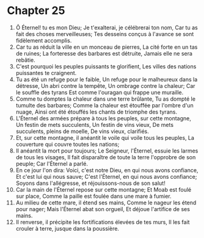 # Chapter 25

1. Ô Éternel! tu es mon Dieu; Je t'exalterai, je célébrerai ton nom, Car tu as fait des choses merveilleuses; Tes desseins conçus à l'avance se sont fidèlement accomplis.
2. Car tu as réduit la ville en un monceau de pierres, La cité forte en un tas de ruines; La forteresse des barbares est détruite, Jamais elle ne sera rebâtie.
3. C'est pourquoi les peuples puissants te glorifient, Les villes des nations puissantes te craignent.
4. Tu as été un refuge pour le faible, Un refuge pour le malheureux dans la détresse, Un abri contre la tempête, Un ombrage contre la chaleur; Car le souffle des tyrans Est comme l'ouragan qui frappe une muraille.
5. Comme tu domptes la chaleur dans une terre brûlante, Tu as dompté le tumulte des barbares; Comme la chaleur est étouffée par l'ombre d'un nuage, Ainsi ont été étouffés les chants de triomphe des tyrans.
6. L'Éternel des armées prépare à tous les peuples, sur cette montagne, Un festin de mets succulents, Un festin de vins vieux, De mets succulents, pleins de moelle, De vins vieux, clarifiés.
7. Et, sur cette montagne, il anéantit le voile qui voile tous les peuples, La couverture qui couvre toutes les nations;
8. Il anéantit la mort pour toujours; Le Seigneur, l'Éternel, essuie les larmes de tous les visages, Il fait disparaître de toute la terre l'opprobre de son peuple; Car l'Éternel a parlé.
9. En ce jour l'on dira: Voici, c'est notre Dieu, en qui nous avons confiance, Et c'est lui qui nous sauve; C'est l'Éternel, en qui nous avons confiance; Soyons dans l'allégresse, et réjouissons-nous de son salut!
10. Car la main de l'Éternel repose sur cette montagne; Et Moab est foulé sur place, Comme la paille est foulée dans une mare à fumier.
11. Au milieu de cette mare, il étend ses mains, Comme le nageur les étend pour nager; Mais l'Éternel abat son orgueil, Et déjoue l'artifice de ses mains.
12. Il renverse, il précipite les fortifications élevées de tes murs, Il les fait crouler à terre, jusque dans la poussière.

